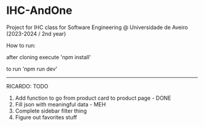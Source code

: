 # IHC-AndOne
Project for IHC class for Software Engineering @ Universidade de Aveiro (2023-2024 / 2nd year)

How to run:

after cloning execute 'npm install'

to run 'npm run dev'

---

RICARDO: TODO

1. Add function to go from product card to product page - DONE
2. Fill json with meaningful data - MEH
3. Complete sidebar filter thing
4. Figure out favorites stuff
